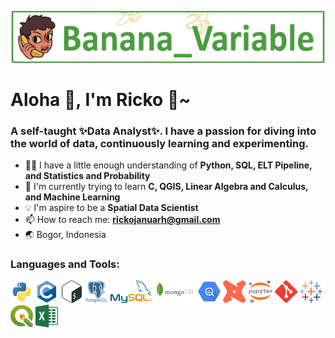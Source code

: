 ![](img/banana_variable.gif)

<h1 align="left">Aloha 👋, I'm Ricko 🍍~</h1>
<h3 align="left">A self-taught ✨Data Analyst✨. I have a passion for diving into the world of data, continuously learning and experimenting.</h3>

- 👨‍🏫 I have a little enough understanding of **Python, SQL, ELT Pipeline, and Statistics and Probability**
- 🌱 I'm currently trying to learn **C, QGIS, Linear Algebra and Calculus, and Machine Learning**
- 💡 I'm aspire to be a **Spatial Data Scientist**
- 📫 How to reach me: **rickojanuarh@gmail.com**
- 🌏 Bogor, Indonesia

<h3 align="left">Languages and Tools:</h3>
<p align="left">
  <img src="img/python-logo.svg" alt="python" width="36" height="36"/>
  <img src="img/c-logo.svg" alt="c" width="36" height="36"/>
  <img src="img/bash-logo.svg" alt="bash" width="36" height="36"/>
  <img src="img/postgresql-logo.svg" alt="postgresql" width="36" height="36"/>
  <img src="img/mysql-logo.svg" alt="mysql" width="66" height="36"/>
  <img src="img/mongodb-logo.svg" alt="mongodb" width="66" height="36"/>
  <img src="img/bigquery-logo.svg" alt="bigquery" width="36" height="36"/>
  <img src="img/dbt-logo.svg" alt="dbt" width="36" height="36"/>
  <img src="img/jupyter-logo.svg" alt="jupyter" width="40" height="36"/>
  <img src="img/git-logo.svg" alt="git" width="36" height="36"/>
  <a href="https://public.tableau.com/app/profile/ricko.januar/vizzes" target="_blank" rel="noreferrer"> <img src="img/tableau-logo.svg" alt="tableau" width="36" height="36"/> </a>
  <img src="img/qgis-logo.svg" alt="qgis" width="36" height="36"/>
  <img src="img/microsoft excel-logo.svg" alt="msexcel" width="36" height="36"/>
</p>

